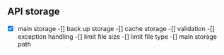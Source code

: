 ## API storage

-[x] main storage
-[] back up storage
-[] cache storage
-[] validation
-[] exception handling
-[] limit file size
-[] limit file type
-[] main storage path
